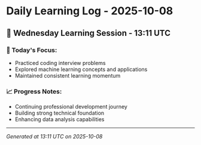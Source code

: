 # Daily Learning Log - 2025-10-08

## 📅 Wednesday Learning Session - 13:11 UTC

### 🎯 Today's Focus:
- Practiced coding interview problems
- Explored machine learning concepts and applications
- Maintained consistent learning momentum

### 📈 Progress Notes:
- Continuing professional development journey
- Building strong technical foundation
- Enhancing data analysis capabilities

---
*Generated at 13:11 UTC on 2025-10-08*
